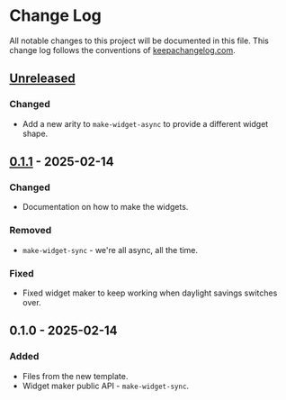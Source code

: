 # Change Log
All notable changes to this project will be documented in this file. This change log follows the conventions of [keepachangelog.com](http://keepachangelog.com/).

## [Unreleased]
### Changed
- Add a new arity to `make-widget-async` to provide a different widget shape.

## [0.1.1] - 2025-02-14
### Changed
- Documentation on how to make the widgets.

### Removed
- `make-widget-sync` - we're all async, all the time.

### Fixed
- Fixed widget maker to keep working when daylight savings switches over.

## 0.1.0 - 2025-02-14
### Added
- Files from the new template.
- Widget maker public API - `make-widget-sync`.

[Unreleased]: https://sourcehost.site/your-name/telegrama/compare/0.1.1...HEAD
[0.1.1]: https://sourcehost.site/your-name/telegrama/compare/0.1.0...0.1.1
